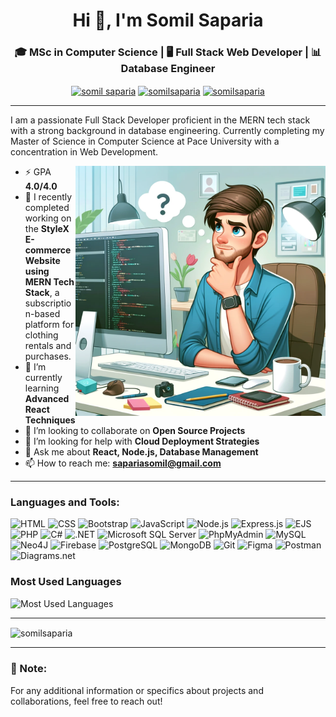 
<h1 align="center">Hi 👋, I'm Somil Saparia</h1>

<h3 align="center">🎓 MSc in Computer Science | 🖥️ Full Stack Web Developer | 📊 Database Engineer</h3>

<p align="center">
  <a href="https://www.linkedin.com/in/somilsaparia/" target="blank"><img align="center" src="https://raw.githubusercontent.com/rahuldkjain/github-profile-readme-generator/master/src/images/icons/Social/linked-in-alt.svg" alt="somil saparia" height="30" width="40" /></a>
  <a href="https://github.com/somilsaparia" target="blank"><img align="center" src="https://raw.githubusercontent.com/rahuldkjain/github-profile-readme-generator/master/src/images/icons/Social/github.svg" alt="somilsaparia" height="30" width="40" /></a>
  <a href="https://somilsaparia.github.io/Portfolio/" target="blank"><img align="center" src="https://img.icons8.com/fluent/48/000000/domain.png" alt="somilsaparia" height="30" width="40" /></a>
</p>

---

I am a passionate Full Stack Developer proficient in the MERN tech stack with a strong background in database engineering. Currently completing my Master of Science in Computer Science at Pace University with a concentration in Web Development.

<img align="right" alt="Coding" width="400" src="./assets/Web Developer.webp">

- ⚡ GPA **4.0/4.0**
- 🔭 I recently completed working on the **StyleX E-commerce Website using MERN Tech Stack**, a subscription-based platform for clothing rentals and purchases.
- 🌱 I’m currently learning **Advanced React Techniques**
- 👯 I’m looking to collaborate on **Open Source Projects**
- 🤔 I’m looking for help with **Cloud Deployment Strategies**
- 💬 Ask me about **React, Node.js, Database Management**
- 📫 How to reach me: **[sapariasomil@gmail.com](mailto:sapariasomil@gmail.com)**

---

### Languages and Tools:
![HTML](https://img.shields.io/badge/html5-%23E34F26.svg?style=for-the-badge&logo=html5&logoColor=white)
![CSS](https://img.shields.io/badge/css3-%231572B6.svg?style=for-the-badge&logo=css3&logoColor=white)
![Bootstrap](https://img.shields.io/badge/Bootstrap-%23563D7C.svg?style=for-the-badge&logo=bootstrap&logoColor=white)
![JavaScript](https://img.shields.io/badge/javascript-%23ED8B00.svg?style=for-the-badge&logo=javascript&logoColor=white)
![Node.js](https://img.shields.io/badge/node.js-%2343853D.svg?style=for-the-badge&logo=node.js&logoColor=white)
![Express.js](https://img.shields.io/badge/Express.js-%23404d59.svg?style=for-the-badge)
![EJS](https://img.shields.io/badge/EJS-%2300f.svg?style=for-the-badge&logo=ejs&logoColor=white)
![PHP](https://img.shields.io/badge/php-%23777BB4.svg?style=for-the-badge&logo=php&logoColor=white)
![C#](https://img.shields.io/badge/C%23-%23239120.svg?style=for-the-badge&logo=c-sharp&logoColor=white)
![.NET](https://img.shields.io/badge/.NET-%23512BD4.svg?style=for-the-badge&logo=.net&logoColor=white)
![Microsoft SQL Server](https://img.shields.io/badge/Microsoft%20SQL%20Server-%23CC2927.svg?style=for-the-badge&logo=microsoft%20sql%20server&logoColor=white)
![PhpMyAdmin](https://img.shields.io/badge/PhpMyAdmin-%236C78AF.svg?style=for-the-badge&logo=phpmyadmin&logoColor=white)
![MySQL](https://img.shields.io/badge/mysql-%2300f.svg?style=for-the-badge&logo=mysql&logoColor=white)
![Neo4J](https://img.shields.io/badge/Neo4j-008CC1?style=for-the-badge&logo=neo4j&logoColor=white)
![Firebase](https://img.shields.io/badge/Firebase-%23FFCA28.svg?style=for-the-badge&logo=firebase&logoColor=white)
![PostgreSQL](https://img.shields.io/badge/PostgreSQL-%23316192.svg?style=for-the-badge&logo=postgresql&logoColor=white)
![MongoDB](https://img.shields.io/badge/MongoDB-%234ea94b.svg?style=for-the-badge&logo=mongodb&logoColor=white)
![Git](https://img.shields.io/badge/git-%23F05033.svg?style=for-the-badge&logo=git&logoColor=white)
![Figma](https://img.shields.io/badge/Figma-%23F24E1E.svg?style=for-the-badge&logo=figma&logoColor=white)
![Postman](https://img.shields.io/badge/Postman-%23FF6C37.svg?style=for-the-badge&logo=postman&logoColor=white)
![Diagrams.net](https://img.shields.io/badge/Diagrams.net-%23007ACC.svg?style=for-the-badge&logo=diagrams.net&logoColor=white)

### Most Used Languages
![Most Used Languages](https://github-readme-stats.vercel.app/api/top-langs/?username=somilsaparia&theme=blue-green&layout=compact)

---

<p><img align="center" src="https://github-readme-streak-stats.herokuapp.com/?user=somilsaparia&" alt="somilsaparia" /></p>

---

### 📄 Note:
For any additional information or specifics about projects and collaborations, feel free to reach out!